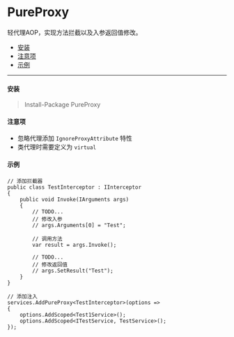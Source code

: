 # PureProxy
轻代理AOP，实现方法拦截以及入参返回值修改。

<!--TOC-->
- [安装](#安装)
- [注意项](#注意项)
- [示例](#示例)
<!--/TOC-->
---

#### 安装
> Install-Package PureProxy

#### 注意项
- 忽略代理添加 `IgnoreProxyAttribute` 特性
- 类代理时需要定义为 `virtual`

#### 示例

````
// 添加拦截器
public class TestInterceptor : IInterceptor
{
    public void Invoke(IArguments args)
    {
        // TODO...
        // 修改入参
        // args.Arguments[0] = "Test";

        // 调用方法
        var result = args.Invoke();

        // TODO...
        // 修改返回值
        // args.SetResult("Test");
    }
}

// 添加注入
services.AddPureProxy<TestInterceptor>(options =>
{
    options.AddScoped<Test1Service>();
    options.AddScoped<ITestService, TestService>();
});

````
